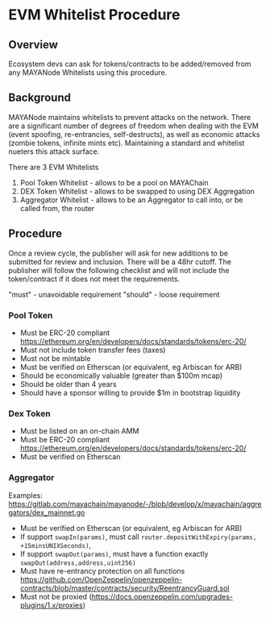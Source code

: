 # EVM Whitelist Procedure

## Overview

Ecosystem devs can ask for tokens/contracts to be added/removed from any MAYANode Whitelists using this procedure.

## Background

MAYANode maintains whitelists to prevent attacks on the network. There are a significant number of degrees of freedom when dealing with the EVM (event spoofing, re-entrancies, self-destructs), as well as economic attacks (zombie tokens, infinite mints etc). Maintaining a standard and whitelist nueters this attack surface.

There are 3 EVM Whitelists

1. Pool Token Whitelist - allows to be a pool on MAYAChain
2. DEX Token Whitelist - allows to be swapped to using DEX Aggregation
3. Aggregator Whitelist - allows to be an Aggregator to call into, or be called from, the router

## Procedure

Once a review cycle, the publisher will ask for new additions to be submitted for review and inclusion. There will be a 48hr cutoff. The publisher will follow the following checklist and will not include the token/contract if it does not meet the requirements.

"must" - unavoidable requirement
"should" - loose requirement

### Pool Token

- Must be ERC-20 compliant https://ethereum.org/en/developers/docs/standards/tokens/erc-20/
- Must not include token transfer fees (taxes)
- Must not be mintable
- Must be verified on Etherscan (or equivalent, eg Arbiscan for ARB)
- Should be economically valuable (greater than $100m mcap)
- Should be older than 4 years
- Should have a sponsor willing to provide $1m in bootstrap liquidity

### Dex Token

- Must be listed on an on-chain AMM
- Must be ERC-20 compliant https://ethereum.org/en/developers/docs/standards/tokens/erc-20/
- Must be verified on Etherscan

### Aggregator

Examples: https://gitlab.com/mayachain/mayanode/-/blob/develop/x/mayachain/aggregators/dex_mainnet.go

- Must be verified on Etherscan (or equivalent, eg Arbiscan for ARB)
- If support `swapIn(params)`, must call `router.depositWithExpiry(params, +15minsUNIXSeconds)`,
- If support `swapOut(params)`, must have a function exactly `swapOut(address,address,uint256)`
- Must have re-entrancy protection on all functions https://github.com/OpenZeppelin/openzeppelin-contracts/blob/master/contracts/security/ReentrancyGuard.sol
- Must not be proxied (https://docs.openzeppelin.com/upgrades-plugins/1.x/proxies)
